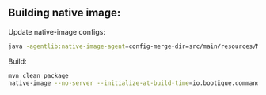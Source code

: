 ## Building native image:

Update native-image configs: 
```bash 
java -agentlib:native-image-agent=config-merge-dir=src/main/resources/META-INF/native-image/ -jar target/bq-1.0-SNAPSHOT.jar
```

Build:
```bash
mvn clean package
native-image --no-server --initialize-at-build-time=io.bootique.command.Command -jar target/bq-1.0-SNAPSHOT.jar
```